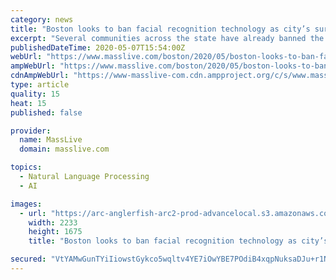 ```yaml
---
category: news
title: "Boston looks to ban facial recognition technology as city’s surveillance system may be in for a ‘super-charge’ update, ACLU says"
excerpt: "Several communities across the state have already banned the local use of the software, which is seen by some as inaccurate and invasive of civil liberties."
publishedDateTime: 2020-05-07T15:54:00Z
webUrl: "https://www.masslive.com/boston/2020/05/boston-looks-to-ban-facial-recognition-technology-as-citys-surveillance-system-may-be-in-for-a-super-charge-update-aclu-says.html"
ampWebUrl: "https://www.masslive.com/boston/2020/05/boston-looks-to-ban-facial-recognition-technology-as-citys-surveillance-system-may-be-in-for-a-super-charge-update-aclu-says.html?outputType=amp"
cdnAmpWebUrl: "https://www-masslive-com.cdn.ampproject.org/c/s/www.masslive.com/boston/2020/05/boston-looks-to-ban-facial-recognition-technology-as-citys-surveillance-system-may-be-in-for-a-super-charge-update-aclu-says.html?outputType=amp"
type: article
quality: 15
heat: 15
published: false

provider:
  name: MassLive
  domain: masslive.com

topics:
  - Natural Language Processing
  - AI

images:
  - url: "https://arc-anglerfish-arc2-prod-advancelocal.s3.amazonaws.com/public/7NGWZRDEXBG6FJBJU6FT4J7SPU.jpeg"
    width: 2233
    height: 1675
    title: "Boston looks to ban facial recognition technology as city’s surveillance system may be in for a ‘super-charge’ update, ACLU says"

secured: "VtYAMwGunTYiIiowstGykco5wqltv4YE7iOwYBE7POdiB4xqpNuksaDJu+r1Nury+gLrfAaXkWqJ22uureQzASRv+ewcgtHj4jAznw+//Zf2uCISV83XLEN/yVA2ZIPA3CILLy/V8Xsok+FdILzW+9mR8SkY4AsM/HCy5rBy5vauX58Kkaqq6jymLKs33/oyblUf6mIhkXmcDpAChnNfynJE2zjaQxsjvFEK+ne9mQLcHRx4MBTqii0e8us+jTsVq2a26wXuGIVg5e150ffrkuG6XKEIBaQFyquXt4kLbYCBLdb6lTe/oP2o7h8y0cJL;M2uWrrqdu4SijPgeG/5NQQ=="
---
```



